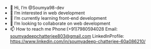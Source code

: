 - 👋 Hi, I’m @Soumya98-dev
- 👀 I’m interested in web development
- 🌱 I’m currently learning front-end development
- 💞️ I’m looking to collaborate on web development
- 📫 How to reach me Phone:(+91)7980594028 Email: soumyadeepchatterjee803@gmail.com LinkedInProfile: https://www.linkedin.com/in/soumyadeep-chatterjee-60a086210/

<!---
Soumya98-dev/Soumya98-dev is a ✨ special ✨ repository because its `README.md` (this file) appears on your GitHub profile.
You can click the Preview link to take a look at your changes.
--->

